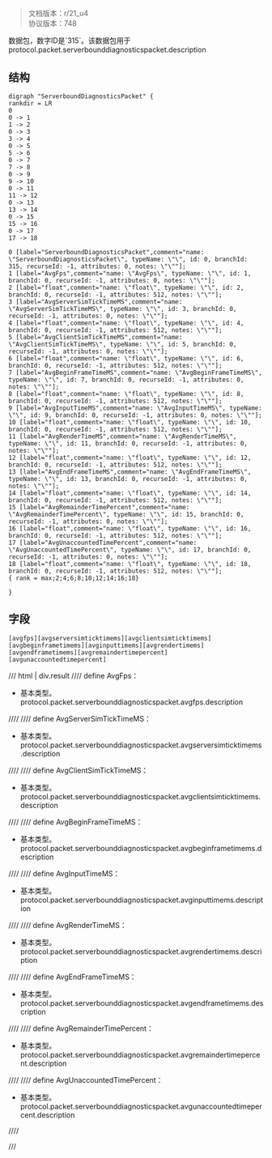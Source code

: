 # <!-- md:samp ServerboundDiagnosticsPacket -->

> 文档版本：r/21_u4<br/>协议版本：748

<!-- md:samp ServerboundDiagnosticsPacket -->数据包，数字ID是`315`。该数据包用于protocol.packet.serverbounddiagnosticspacket.description

## 结构

```viz
digraph "ServerboundDiagnosticsPacket" {
rankdir = LR
0
0 -> 1
1 -> 2
0 -> 3
3 -> 4
0 -> 5
5 -> 6
0 -> 7
7 -> 8
0 -> 9
9 -> 10
0 -> 11
11 -> 12
0 -> 13
13 -> 14
0 -> 15
15 -> 16
0 -> 17
17 -> 18

0 [label="ServerboundDiagnosticsPacket",comment="name: \"ServerboundDiagnosticsPacket\", typeName: \"\", id: 0, branchId: 315, recurseId: -1, attributes: 0, notes: \"\""];
1 [label="AvgFps",comment="name: \"AvgFps\", typeName: \"\", id: 1, branchId: 0, recurseId: -1, attributes: 0, notes: \"\""];
2 [label="float",comment="name: \"float\", typeName: \"\", id: 2, branchId: 0, recurseId: -1, attributes: 512, notes: \"\""];
3 [label="AvgServerSimTickTimeMS",comment="name: \"AvgServerSimTickTimeMS\", typeName: \"\", id: 3, branchId: 0, recurseId: -1, attributes: 0, notes: \"\""];
4 [label="float",comment="name: \"float\", typeName: \"\", id: 4, branchId: 0, recurseId: -1, attributes: 512, notes: \"\""];
5 [label="AvgClientSimTickTimeMS",comment="name: \"AvgClientSimTickTimeMS\", typeName: \"\", id: 5, branchId: 0, recurseId: -1, attributes: 0, notes: \"\""];
6 [label="float",comment="name: \"float\", typeName: \"\", id: 6, branchId: 0, recurseId: -1, attributes: 512, notes: \"\""];
7 [label="AvgBeginFrameTimeMS",comment="name: \"AvgBeginFrameTimeMS\", typeName: \"\", id: 7, branchId: 0, recurseId: -1, attributes: 0, notes: \"\""];
8 [label="float",comment="name: \"float\", typeName: \"\", id: 8, branchId: 0, recurseId: -1, attributes: 512, notes: \"\""];
9 [label="AvgInputTimeMS",comment="name: \"AvgInputTimeMS\", typeName: \"\", id: 9, branchId: 0, recurseId: -1, attributes: 0, notes: \"\""];
10 [label="float",comment="name: \"float\", typeName: \"\", id: 10, branchId: 0, recurseId: -1, attributes: 512, notes: \"\""];
11 [label="AvgRenderTimeMS",comment="name: \"AvgRenderTimeMS\", typeName: \"\", id: 11, branchId: 0, recurseId: -1, attributes: 0, notes: \"\""];
12 [label="float",comment="name: \"float\", typeName: \"\", id: 12, branchId: 0, recurseId: -1, attributes: 512, notes: \"\""];
13 [label="AvgEndFrameTimeMS",comment="name: \"AvgEndFrameTimeMS\", typeName: \"\", id: 13, branchId: 0, recurseId: -1, attributes: 0, notes: \"\""];
14 [label="float",comment="name: \"float\", typeName: \"\", id: 14, branchId: 0, recurseId: -1, attributes: 512, notes: \"\""];
15 [label="AvgRemainderTimePercent",comment="name: \"AvgRemainderTimePercent\", typeName: \"\", id: 15, branchId: 0, recurseId: -1, attributes: 0, notes: \"\""];
16 [label="float",comment="name: \"float\", typeName: \"\", id: 16, branchId: 0, recurseId: -1, attributes: 512, notes: \"\""];
17 [label="AvgUnaccountedTimePercent",comment="name: \"AvgUnaccountedTimePercent\", typeName: \"\", id: 17, branchId: 0, recurseId: -1, attributes: 0, notes: \"\""];
18 [label="float",comment="name: \"float\", typeName: \"\", id: 18, branchId: 0, recurseId: -1, attributes: 512, notes: \"\""];
{ rank = max;2;4;6;8;10;12;14;16;18}

}

```

## 字段

```title='ServerboundDiagnosticsPacket'
[avgfps][avgserversimticktimems][avgclientsimticktimems][avgbeginframetimems][avginputtimems][avgrendertimems][avgendframetimems][avgremaindertimepercent][avgunaccountedtimepercent]
```

/// html | div.result
//// define
AvgFps：<!-- md:samp float -->

- 基本类型。protocol.packet.serverbounddiagnosticspacket.avgfps.description


////
//// define
AvgServerSimTickTimeMS：<!-- md:samp float -->

- 基本类型。protocol.packet.serverbounddiagnosticspacket.avgserversimticktimems.description


////
//// define
AvgClientSimTickTimeMS：<!-- md:samp float -->

- 基本类型。protocol.packet.serverbounddiagnosticspacket.avgclientsimticktimems.description


////
//// define
AvgBeginFrameTimeMS：<!-- md:samp float -->

- 基本类型。protocol.packet.serverbounddiagnosticspacket.avgbeginframetimems.description


////
//// define
AvgInputTimeMS：<!-- md:samp float -->

- 基本类型。protocol.packet.serverbounddiagnosticspacket.avginputtimems.description


////
//// define
AvgRenderTimeMS：<!-- md:samp float -->

- 基本类型。protocol.packet.serverbounddiagnosticspacket.avgrendertimems.description


////
//// define
AvgEndFrameTimeMS：<!-- md:samp float -->

- 基本类型。protocol.packet.serverbounddiagnosticspacket.avgendframetimems.description


////
//// define
AvgRemainderTimePercent：<!-- md:samp float -->

- 基本类型。protocol.packet.serverbounddiagnosticspacket.avgremaindertimepercent.description


////
//// define
AvgUnaccountedTimePercent：<!-- md:samp float -->

- 基本类型。protocol.packet.serverbounddiagnosticspacket.avgunaccountedtimepercent.description


////

///

